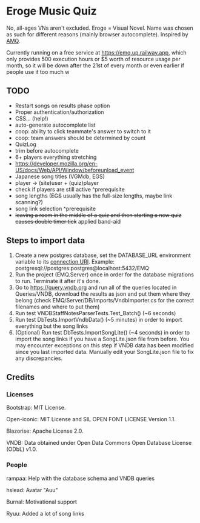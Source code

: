 # Eroge Music Quiz

No, all-ages VNs aren't excluded. Eroge = Visual Novel. Name was chosen as such for different reasons (mainly browser
autocomplete). Inspired by [AMQ](https://animemusicquiz.com/).

Currently running on a free service at https://emq.up.railway.app, which only provides 500 execution hours or $5 worth
of resource usage per month, so it will be down after the 21st of every month or even earlier if people use it too much
w

## TODO

* Restart songs on results phase option
* Proper authentication/authorization
* CSS... (help!)
* auto-generate autocomplete list
* coop: ability to click teammate's answer to switch to it
* coop: team answers should be determined by count
* QuizLog
* trim before autocomplete
* 6+ players everything stretching
* https://developer.mozilla.org/en-US/docs/Web/API/Window/beforeunload_event
* Japanese song titles (VGMdb, EGS)
* player -> (site)user + (quiz)player
* check if players are still active ^prerequisite
* song lengths (~~EGS~~ usually has the full-size lengths, maybe link scanning?)
* song link selection ^prerequisite
* ~~leaving a room in the middle of a quiz and then starting a new quiz causes double timer tick~~ applied band-aid

## Steps to import data

1. Create a new postgres database, set the DATABASE_URL environment variable to
   its [connection URI](https://www.postgresql.org/docs/current/libpq-connect.html#LIBPQ-CONNSTRING). Example:
   postgresql://postgres:postgres@localhost:5432/EMQ
2. Run the project (EMQ.Server) once in order for the database migrations to run. Terminate it after it's done.
3. Go to https://query.vndb.org and run all of the queries located in Queries/VNDB, download the results as json and put
   them where they belong (check EMQ/Server/DB/Imports/VndbImporter.cs for the correct filenames and where to put them)
4. Run test VNDBStaffNotesParserTests.Test_Batch() (~6 seconds)
5. Run test DbTests.ImportVndbData() (~5 minutes) in order to import everything but the song links
6. (Optional) Run test DbTests.ImportSongLite() (~4 seconds) in order to import the song links if you have a
   SongLite.json file from before. You may encounter exceptions on this step if VNDB data has been modified since you
   last imported data. Manually edit your SongLite.json file to fix any discrepancies.

## Credits

### Licenses

Bootstrap: MIT License.

Open-iconic: MIT License and SIL OPEN FONT LICENSE Version 1.1.

Blazorise: Apache License 2.0.

VNDB: Data obtained under Open Data Commons Open Database License (ODbL) v1.0.

### People

rampaa: Help with the database schema and VNDB queries

hslead: Avatar "Auu"

Burnal: Motivational support

Ryuu: Added a lot of song links
